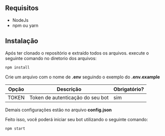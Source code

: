 ## Requisitos
- NodeJs
- npm ou yarn

## Instalação

Após ter clonado o repositório e extraído todos os arquivos. execute o seguinte comando no diretorio dos arquivos:

```sh
npm install
```

Crie um arquivo com o nome de **.env** seguindo o exemplo do **.env.example**


| Opção        | Descrição                        | Obrigatório? |
| ------------ | -------------------------------- | ------------ |
| TOKEN        | Token de autenticação do seu bot | sim          |

Demais configurações estão no arquivo **config.json**  

Feito isso, você poderá iniciar seu bot utilizando o seguinte comando: 

```sh
npm start
```
